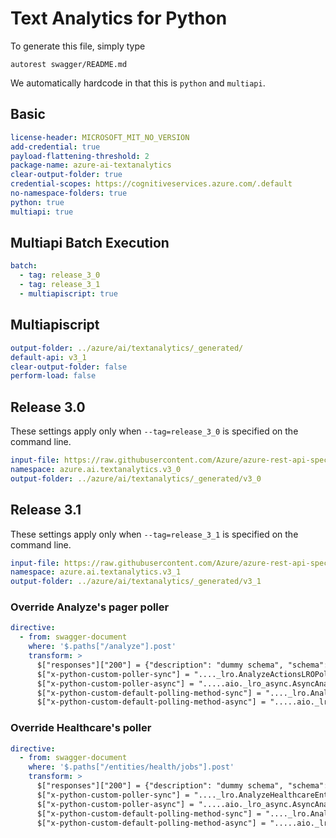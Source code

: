 # Text Analytics for Python

To generate this file, simply type

```
autorest swagger/README.md
```

We automatically hardcode in that this is `python` and `multiapi`.

## Basic

```yaml
license-header: MICROSOFT_MIT_NO_VERSION
add-credential: true
payload-flattening-threshold: 2
package-name: azure-ai-textanalytics
clear-output-folder: true
credential-scopes: https://cognitiveservices.azure.com/.default
no-namespace-folders: true
python: true
multiapi: true
```

## Multiapi Batch Execution

```yaml $(multiapi)
batch:
  - tag: release_3_0
  - tag: release_3_1
  - multiapiscript: true
```

## Multiapiscript

```yaml $(multiapiscript)
output-folder: ../azure/ai/textanalytics/_generated/
default-api: v3_1
clear-output-folder: false
perform-load: false
```

## Release 3.0

These settings apply only when `--tag=release_3_0` is specified on the command line.

```yaml $(tag) == 'release_3_0'
input-file: https://raw.githubusercontent.com/Azure/azure-rest-api-specs/master/specification/cognitiveservices/data-plane/TextAnalytics/stable/v3.0/TextAnalytics.json
namespace: azure.ai.textanalytics.v3_0
output-folder: ../azure/ai/textanalytics/_generated/v3_0
```

## Release 3.1

These settings apply only when `--tag=release_3_1` is specified on the command line.

```yaml $(tag) == 'release_3_1'
input-file: https://raw.githubusercontent.com/Azure/azure-rest-api-specs/master/specification/cognitiveservices/data-plane/TextAnalytics/stable/v3.1/TextAnalytics.json
namespace: azure.ai.textanalytics.v3_1
output-folder: ../azure/ai/textanalytics/_generated/v3_1
```

### Override Analyze's pager poller

```yaml
directive:
  - from: swagger-document
    where: '$.paths["/analyze"].post'
    transform: >
      $["responses"]["200"] = {"description": "dummy schema", "schema": {"$ref": "#/definitions/AnalyzeJobState"}};
      $["x-python-custom-poller-sync"] = "...._lro.AnalyzeActionsLROPoller";
      $["x-python-custom-poller-async"] = ".....aio._lro_async.AsyncAnalyzeActionsLROPoller";
      $["x-python-custom-default-polling-method-sync"] = "...._lro.AnalyzeActionsLROPollingMethod";
      $["x-python-custom-default-polling-method-async"] = ".....aio._lro_async.AsyncAnalyzeActionsLROPollingMethod";
```

### Override Healthcare's poller

```yaml
directive:
  - from: swagger-document
    where: '$.paths["/entities/health/jobs"].post'
    transform: >
      $["responses"]["200"] = {"description": "dummy schema", "schema": {"$ref": "#/definitions/HealthcareJobState"}};
      $["x-python-custom-poller-sync"] = "...._lro.AnalyzeHealthcareEntitiesLROPoller";
      $["x-python-custom-poller-async"] = ".....aio._lro_async.AsyncAnalyzeHealthcareEntitiesLROPoller";
      $["x-python-custom-default-polling-method-sync"] = "...._lro.AnalyzeHealthcareEntitiesLROPollingMethod";
      $["x-python-custom-default-polling-method-async"] = ".....aio._lro_async.AsyncAnalyzeHealthcareEntitiesLROPollingMethod";
```
